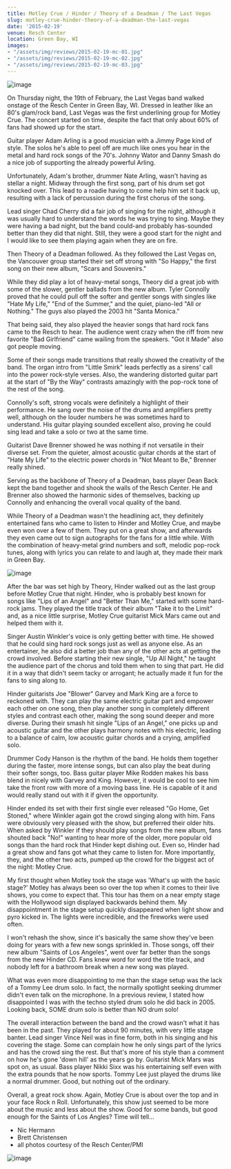 ```yaml
---
title: Motley Crue / Hinder / Theory of a Deadman / The Last Vegas
slug: motley-crue-hinder-theory-of-a-deadman-the-last-vegas
date: '2015-02-19'
venue: Resch Center
location: Green Bay, WI
images:
- "/assets/img/reviews/2015-02-19-mc-01.jpg"
- "/assets/img/reviews/2015-02-19-mc-02.jpg"
- "/assets/img/reviews/2015-02-19-mc-03.jpg"
---
```


![image](/assets/img/reviews/2015-02-19-mc-01.jpg)

On Thursday night, the 19th of February, the Last Vegas band walked onstage of the Resch Center in Green Bay, WI. Dressed in leather like an 80's glam/rock band, Last Vegas was the first underlining group for Motley Crue. The concert started on time, despite the fact that only about 60% of fans had showed up for the start.

Guitar player Adam Arling is a good musician with a Jimmy Page kind of style. The solos he's able to peel off are much like ones you hear in the metal and hard rock songs of the 70's. Johnny Wator and Danny Smash do a nice job of supporting the already powerful Arling.

Unfortunately, Adam's brother, drummer Nate Arling, wasn't having as stellar a night. Midway through the first song, part of his drum set got knocked over. This lead to a roadie having to come help him set it back up, resulting with a lack of percussion during the first chorus of the song.

Lead singer Chad Cherry did a fair job of singing for the night, although it was usually hard to understand the words he was trying to sing. Maybe they were having a bad night, but the band could-and probably has-sounded better than they did that night. Still, they were a good start for the night and I would like to see them playing again when they are on fire.

Then Theory of a Deadman followed. As they followed the Last Vegas on, the Vancouver group started their set off strong with "So Happy," the first song on their new album, "Scars and Souvenirs." 

While they did play a lot of heavy-metal songs, Theory did a great job with some of the slower, gentler ballads from the new album. Tyler Connolly proved that he could pull off the softer and gentler songs with singles like "Hate My Life," "End of the Summer," and the quiet, piano-led "All or Nothing." The guys also played the 2003 hit "Santa Monica."

That being said, they also played the heavier songs that hard rock fans came to the Resch to hear. The audience went crazy when the riff from new favorite "Bad Girlfriend" came wailing from the speakers. "Got it Made" also got people moving.

Some of their songs made transitions that really showed the creativity of the band. The organ intro from "Little Smirk" leads perfectly as a sirens' call into the power rock-style verses. Also, the wandering distorted guitar part at the start of "By the Way" contrasts amazingly with the pop-rock tone of the rest of the song.

Connolly's soft, strong vocals were definitely a highlight of their performance. He sang over the noise of the drums and amplifiers pretty well, although on the louder numbers he was sometimes hard to understand. His guitar playing sounded excellent also, proving he could sing lead and take a solo or two at the same time.

Guitarist Dave Brenner showed he was nothing if not versatile in their diverse set. From the quieter, almost acoustic guitar chords at the start of "Hate My Life" to the electric power chords in "Not Meant to Be," Brenner really shined.

Serving as the backbone of Theory of a Deadman, bass player Dean Back kept the band together and shook the walls of the Resch Center. He and Brenner also showed the harmonic sides of themselves, backing up Connolly and enhancing the overall vocal quality of the band.

While Theory of a Deadman wasn't the headlining act, they definitely entertained fans who came to listen to Hinder and Motley Crue, and maybe even won over a few of them. They put on a great show, and afterwards they even came out to sign autographs for the fans for a little while. With the combination of heavy-metal grind numbers and soft, melodic pop-rock tunes, along with lyrics you can relate to and laugh at, they made their mark in Green Bay.

![image](/assets/img/reviews/2015-02-19-mc-02.jpg)

After the bar was set high by Theory, Hinder walked out as the last group before Motley Crue that night. Hinder, who is probably best known for songs like "Lips of an Angel" and "Better Than Me," started with some hard-rock jams. They played the title track of their album "Take it to the Limit" and, as a nice little surprise, Motley Crue guitarist Mick Mars came out and helped them with it. 

Singer Austin Winkler's voice is only getting better with time. He showed that he could sing hard rock songs just as well as anyone else. As an entertainer, he also did a better job than any of the other acts at getting the crowd involved. Before starting their new single, "Up All Night," he taught the audience part of the chorus and told them when to sing that part. He did it in a way that didn't seem tacky or arrogant; he actually made it fun for the fans to sing along to.

Hinder guitarists Joe "Blower" Garvey and Mark King are a force to reckoned with. They can play the same electric guitar part and empower each other on one song, then play another song in completely different styles and contrast each other, making the song sound deeper and more diverse. During their smash hit single "Lips of an Angel," one picks up and acoustic guitar and the other plays harmony notes with his electric, leading to a balance of calm, low acoustic guitar chords and a crying, amplified solo.

Drummer Cody Hanson is the rhythm of the band. He holds them together during the faster, more intense songs, but can also play the beat during their softer songs, too. Bass guitar player Mike Rodden makes his bass blend in nicely with Garvey and King. However, it would be cool to see him take the front row with more of a moving bass line. He is capable of it and would really stand out with it if given the opportunity.

Hinder ended its set with their first single ever released "Go Home, Get Stoned," where Winkler again got the crowd singing along with him. Fans were obviously very pleased with the show, but preferred their older hits. When asked by Winkler if they should play songs from the new album, fans shouted back "No!" wanting to hear more of the older, more popular old songs than the hard rock that Hinder kept dishing out. Even so, Hinder had a great show and fans got what they came to listen for. More importantly, they, and the other two acts, pumped up the crowd for the biggest act of the night: Motley Crue.

My first thought when Motley took the stage was 'What's up with the basic stage?' Motley has always been so over the top when it comes to their live shows, you come to expect that. This tour has them on a near empty stage with the Hollywood sign displayed backwards behind them. My disappointment in the stage setup quickly disappeared when light show and pyro kicked in. The lights were incredible, and the fireworks were used often.

I won't rehash the show, since it's basically the same show they've been doing for years with a few new songs sprinkled in. Those songs, off their new album "Saints of Los Angeles", went over far better than the songs from the new Hinder CD. Fans knew word for word the title track, and nobody left for a bathroom break when a new song was played.

What was even more disappointing to me than the stage setup was the lack of a Tommy Lee drum solo. In fact, the normally spotlight seeking drummer didn't even talk on the microphone. In a previous review, I stated how disappointed I was with the techno styled drum solo he did back in 2005. Looking back, SOME drum solo is better than NO drum solo! 

The overall interaction between the band and the crowd wasn't what it has been in the past. They played for about 90 minutes, with very little stage banter. Lead singer Vince Neil was in fine form, both in his singing and his covering the stage. Some can complain how he only sings part of the lyrics and has the crowd sing the rest. But that's more of his style than a comment on how he's gone 'down hill' as the years go by. Guitarist Mick Mars was spot on, as usual. Bass player Nikki Sixx was his entertaining self even with the extra pounds that he now sports. Tommy Lee just played the drums like a normal drummer. Good, but nothing out of the ordinary.

Overall, a great rock show. Again, Motley Crue is about over the top and in your face Rock n Roll. Unfortunately, this show just seemed to be more about the music and less about the show. Good for some bands, but good enough for the Saints of Los Angles? Time will tell...

- Nic Hermann
- Brett Christensen
- all photos courtesy of the Resch Center/PMI

![image](/assets/img/reviews/2015-02-19-mc-03.jpg)